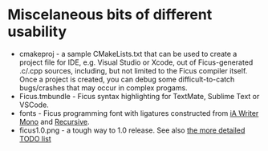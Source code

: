 # Miscelaneous bits of different usability

* cmakeproj - a sample CMakeLists.txt that can be used to create a project file for IDE, e.g. Visual Studio or Xcode, out of Ficus-generated .c/.cpp sources, including, but not limited to the Ficus compiler itself. Once a project is created, you can debug some difficult-to-catch bugs/crashes that may occur in complex progams.
* Ficus.tmbundle - Ficus syntax highlighting for TextMate, Sublime Text or VSCode.
* fonts - Ficus programming font with ligatures constructed from [iA Writer Mono](https://github.com/iaolo/iA-Fonts/tree/master/iA%20Writer%20Mono) and [Recursive](https://github.com/arrowtype/recursive).
* ficus1.0.png - a tough way to 1.0 release. See also [the more detailed TODO list](https://github.com/vpisarev/ficus/issues/4)
